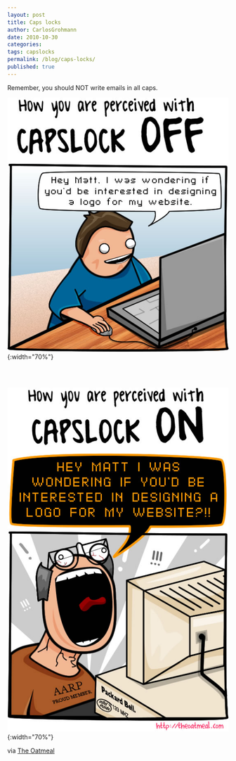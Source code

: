 ```yaml
---
layout: post
title: Caps locks
author: CarlosGrohmann
date: 2010-10-30
categories: 
tags: capslocks
permalink: /blog/caps-locks/
published: true
---
```



Remember, you should NOT write emails in all caps.    

![](/img/caps_off1.jpg){:width="70%"}     

&nbsp;   


&nbsp;   
![](/img/caps_on1.jpg){:width="70%"}   

via [The Oatmeal](http://theoatmeal.com/comics/minor_differences)
